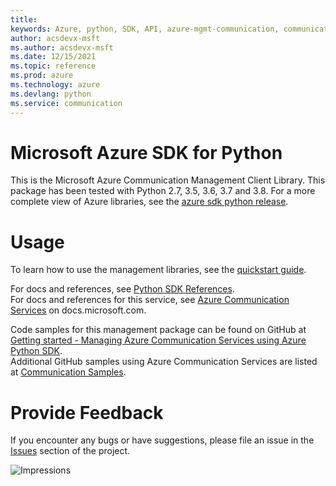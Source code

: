```yaml
---
title: 
keywords: Azure, python, SDK, API, azure-mgmt-communication, communication
author: acsdevx-msft
ms.author: acsdevx-msft
ms.date: 12/15/2021
ms.topic: reference
ms.prod: azure
ms.technology: azure
ms.devlang: python
ms.service: communication
---
```

# Microsoft Azure SDK for Python

This is the Microsoft Azure Communication Management Client Library.
This package has been tested with Python 2.7, 3.5, 3.6, 3.7 and 3.8.
For a more complete view of Azure libraries, see the [azure sdk python release](https://aka.ms/azsdk/python/all).


# Usage

To learn how to use the management libraries, see the [quickstart guide](https://aka.ms/azsdk/python/mgmt).
 
For docs and references, see [Python SDK References](https://docs.microsoft.com/python/api/overview/azure/).  
For docs and references for this service, see [Azure Communication Services](https://docs.microsoft.com/azure/communication-services/) on docs.microsoft.com.

Code samples for this management package can be found on GitHub at [Getting started - Managing Azure Communication Services using Azure Python SDK](https://github.com/Azure-Samples/azure-samples-python-management/tree/master/samples/communication).  
Additional GitHub samples using Azure Communication Services are listed at [Communication Samples](https://github.com/Azure/communication#samples).


# Provide Feedback

If you encounter any bugs or have suggestions, please file an issue in the
[Issues](https://github.com/Azure/azure-sdk-for-python/issues)
section of the project.


![Impressions](https://azure-sdk-impressions.azurewebsites.net/api/impressions/azure-sdk-for-python%2Fazure-mgmt-communication%2FREADME.png)

